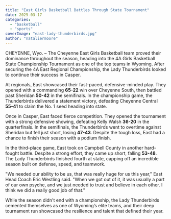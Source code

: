 ```yaml
---
title: "East Girls Basketball Battles Through State Tournament"
date: 2025-03-17
categories: 
  - "basketball"
  - "sports"
coverImage: "east-lady-thunderbirds.jpg"
author: "nataliermoore"
---
```


CHEYENNE, Wyo. – The Cheyenne East Girls Basketball team proved their dominance throughout the season, heading into the 4A Girls Basketball State Championship Tournament as one of the top teams in Wyoming. After securing the 4A East Regional Championship, the Lady Thunderbirds looked to continue their success in Casper.

At regionals, East showcased their fast-paced, defensive-minded play. They opened with a commanding **65-22** win over Cheyenne South, then battled past Sheridan **50-42** in the semifinals. In the championship game, the Thunderbirds delivered a statement victory, defeating Cheyenne Central **55-41** to claim the No. 1 seed heading into state.

Once in Casper, East faced fierce competition. They opened the tournament with a strong defensive showing, defeating Kelly Walsh **36-20** in the quarterfinals. In the semifinals, the Thunderbirds went to overtime against Sheridan but fell just short, losing **47-43**. Despite the tough loss, East had a chance to finish their season with a podium finish.

In the third-place game, East took on Campbell County in another hard-fought battle. Despite a strong effort, they came up short, falling **53-48**. The Lady Thunderbirds finished fourth at state, capping off an incredible season built on defense, speed, and teamwork.

"We needed our ability to be us, that was really huge for us this year," East Head Coach Eric Westling said. "When we got out of it, it was usually a part of our own psyche, and we just needed to trust and believe in each other. I think we did a really good job of that."

While the season didn't end with a championship, the Lady Thunderbirds cemented themselves as one of Wyoming’s elite teams, and their deep tournament run showcased the resilience and talent that defined their year.
